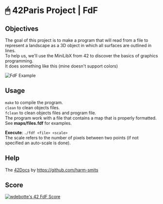 # 🖱 42Paris Project | FdF

## Objectives

The goal of this project is to make a program that will read from a file to represent a landscape as a 3D object in which all surfaces are outlined in lines.  
To help us, we'll use the MiniLibX from 42 to discover the basics of graphics programming.  
It does something like this (mine doesn't support colors)  

![FdF Example](https://camo.githubusercontent.com/e8a18f587744f859c298afba0b3362024303dfa5e1ae38713677984440fc5ec0/68747470733a2f2f6e736134302e636173696d616765732e636f6d2f696d672f323031392f30312f31362f3139303131363037343831393438303135352e6a7067 "FdF Example")

## Usage

`make` to compile the program.  
`clean` to clean objects files.  
`fclean` to clean objects files and program file.  
The program work with a file that contains a map that is properly formatted. See **maps/files.fdf** for examples.  

**Execute**: `./fdf <file> <scale>`  
The scale refers to the number of pixels between two points (if not specified an auto-scale is done).

## Help

The [42Docs](https://harm-smits.github.io/42docs/libs/minilibx.html "42Docs") by https://github.com/harm-smits

## Score

[![wdebotte's 42 FdF Score](https://badge42.vercel.app/api/v2/cl2zu1sil002509mf9zd91hy6/project/2451229)](https://github.com/JaeSeoKim/badge42)

